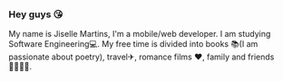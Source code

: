 ### Hey guys 😘

My name is Jiselle Martins, I'm a mobile/web developer. I am studying Software Engineering💻.
My free time is divided into books 📚(I am passionate about poetry), travel✈, romance films ❤, family and friends👨‍👩‍👧‍👧. 
